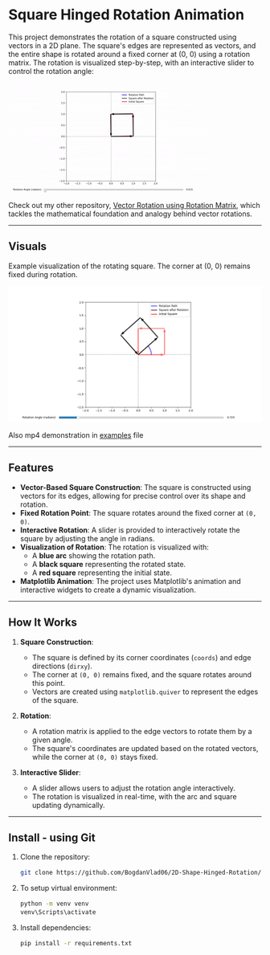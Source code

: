 # Square Hinged Rotation Animation
This project demonstrates the rotation of a square constructed using vectors in a 2D plane. The square's edges are represented as vectors, and the entire shape is rotated around a fixed corner at (0, 0) using a rotation matrix. The rotation is visualized step-by-step, with an interactive slider to control the rotation angle:

![Watch the video here](examples/demonstration_of_app.gif)

Check out my other repository, [Vector Rotation using Rotation Matrix](https://github.com/BogdanVlad06/Rotation-Matrix-aplication/tree/main), which tackles the mathematical foundation and analogy behind vector rotations.

---

## Visuals

Example visualization of the rotating square. The corner at (0, 0) remains fixed during rotation.

![example](examples/Figure_1.png)

Also mp4 demonstration in [examples](examples/) file

---

## Features

- **Vector-Based Square Construction**: The square is constructed using vectors for its edges, allowing for precise control over its shape and rotation.
- **Fixed Rotation Point**: The square rotates around the fixed corner at `(0, 0)`.
- **Interactive Rotation**: A slider is provided to interactively rotate the square by adjusting the angle in radians.
- **Visualization of Rotation**: The rotation is visualized with:
  - A **blue arc** showing the rotation path.
  - A **black square** representing the rotated state.
  - A **red square** representing the initial state.
- **Matplotlib Animation**: The project uses Matplotlib's animation and interactive widgets to create a dynamic visualization.

---

## How It Works
1. **Square Construction**:
   - The square is defined by its corner coordinates (`coords`) and edge directions (`dirxy`).
   - The corner at `(0, 0)` remains fixed, and the square rotates around this point.
   - Vectors are created using `matplotlib.quiver` to represent the edges of the square.

2. **Rotation**:
   - A rotation matrix is applied to the edge vectors to rotate them by a given angle.
   - The square's coordinates are updated based on the rotated vectors, while the corner at `(0, 0)` stays fixed.

3. **Interactive Slider**:
   - A slider allows users to adjust the rotation angle interactively.
   - The rotation is visualized in real-time, with the arc and square updating dynamically.

---

## Install - using Git
1. Clone the repository:
   ```bash
   git clone https://github.com/BogdanVlad06/2D-Shape-Hinged-Rotation/tree/main

2. To setup virtual environment:
   ```bash
   python -m venv venv
   venv\Scripts\activate
3. Install dependencies:
   ```bash
   pip install -r requirements.txt
